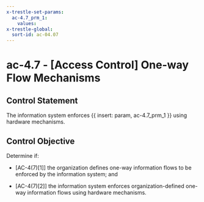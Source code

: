```yaml
---
x-trestle-set-params:
  ac-4.7_prm_1:
    values:
x-trestle-global:
  sort-id: ac-04.07
---
```


# ac-4.7 - \[Access Control\] One-way Flow Mechanisms

## Control Statement

The information system enforces {{ insert: param, ac-4.7_prm_1 }} using hardware mechanisms.

## Control Objective

Determine if:

- \[AC-4(7)[1]\] the organization defines one-way information flows to be enforced by the information system; and

- \[AC-4(7)[2]\] the information system enforces organization-defined one-way information flows using hardware mechanisms.
